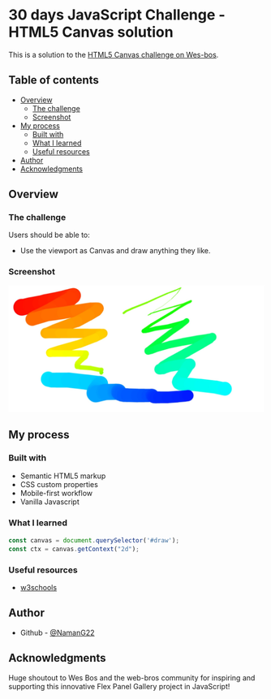 # 30 days JavaScript Challenge - HTML5 Canvas solution

This is a solution to the [HTML5 Canvas challenge on Wes-bos](https://courses.wesbos.com/account/access/65e08bd4a3eaa1a25e70b560/view/194129962).

## Table of contents

- [Overview](#overview)
  - [The challenge](#the-challenge)
  - [Screenshot](#screenshot)
- [My process](#my-process)
  - [Built with](#built-with)
  - [What I learned](#what-i-learned)
  - [Useful resources](#useful-resources)
- [Author](#author)
- [Acknowledgments](#acknowledgments)

## Overview

### The challenge

Users should be able to:

- Use the viewport as Canvas and draw anything they like.

### Screenshot

![](Screenshot_20-4-2024_21747_127.0.0.1.jpeg)

## My process

### Built with

- Semantic HTML5 markup
- CSS custom properties
- Mobile-first workflow
- Vanilla Javascript

### What I learned

```js
const canvas = document.querySelector('#draw');
const ctx = canvas.getContext("2d");
```
### Useful resources

- [w3schools](https://www.w3schools.com/jsref/api_canvas.asp)

## Author

- Github - [@NamanG22](https://github.com/NamanG22)

## Acknowledgments

Huge shoutout to Wes Bos and the web-bros community for inspiring and supporting this innovative Flex Panel Gallery project in JavaScript!

